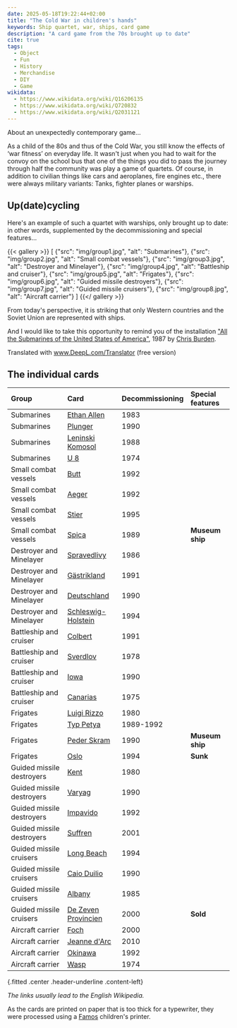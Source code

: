 ```yaml
---
date: 2025-05-18T19:22:44+02:00
title: "The Cold War in children's hands"
keywords: Ship quartet, war, ships, card game
description: "A card game from the 70s brought up to date"
cite: true
tags:
  - Object
  - Fun
  - History
  - Merchandise
  - DIY
  - Game
wikidata:
  - https://www.wikidata.org/wiki/Q16206135
  - https://www.wikidata.org/wiki/Q720832
  - https://www.wikidata.org/wiki/Q2031121
---
```


About an unexpectedly contemporary game...
<!--more-->

As a child of the 80s and thus of the Cold War, you still know the effects of ‘war fitness’ on everyday life. It wasn't just when you had to wait for the convoy on the school bus that one of the things you did to pass the journey through half the community was play a game of quartets. Of course, in addition to civilian things like cars and aeroplanes, fire engines etc., there were always military variants: Tanks, fighter planes or warships.

## Up(date)cycling

Here's an example of such a quartet with warships, only brought up to date: in other words, supplemented by the decommissioning and special features...

{{< gallery >}}
[
  {"src": "img/group1.jpg", "alt": "Submarines"},
  {"src": "img/group2.jpg", "alt": "Small combat vessels"},
  {"src": "img/group3.jpg", "alt": "Destroyer and Minelayer"},
  {"src": "img/group4.jpg", "alt": "Battleship and cruiser"},
  {"src": "img/group5.jpg", "alt": "Frigates"},
  {"src": "img/group6.jpg", "alt": "Guided missile destroyers"},
  {"src": "img/group7.jpg", "alt": "Guided missile cruisers"},
  {"src": "img/group8.jpg", "alt": "Aircraft carrier"}
]
{{</ gallery >}}

From today's perspective, it is striking that only Western countries and the Soviet Union are represented with ships.

And I would like to take this opportunity to remind you of the installation ["All the Submarines of the United States of America"](https://www.sartle.com/artwork/all-the-submarines-of-the-united-states-of-america-chris-burden), 1987 by [Chris Burden](https://en.wikipedia.org/wiki/Chris_Burden).

Translated with www.DeepL.com/Translator (free version)

## The individual cards

| Group | Card | Decommissioning | Special features |
| :---- | :---- | ----- | :---- |
| Submarines | [Ethan Allen](https://en.wikipedia.org/wiki/USS_Ethan_Allen_(SSBN-608)) | 1983 |  |
| Submarines | [Plunger](https://en.wikipedia.org/wiki/USS_Plunger_(SSN-595)) | 1990 |  |
| Submarines | [Leninski Komosol](https://en.wikipedia.org/wiki/Soviet_submarine_K-3_Leninsky_Komsomol) | 1988 |  |
| Submarines | [U 8](https://en.wikipedia.org/wiki/Type_205_submarine) | 1974 |  |
| Small combat vessels | [Butt](https://en.wikipedia.org/wiki/Barbe-class_utility_landing_craft) | 1992 |  |
| Small combat vessels | [Aeger](https://en.wikipedia.org/wiki/HNoMS_%C3%86ger) | 1992 |  |
| Small combat vessels | [Stier](https://www.historisches-marinearchiv.de/projekte/minensucher/ausgabe.php?where_value=831) | 1995 |  |
| Small combat vessels | [Spica](https://en.wikipedia.org/wiki/HSwMS_Spica_(T121)) | 1989 | **Museum ship** |
| Destroyer and Minelayer | [Spravedlivy](https://en.wikipedia.org/wiki/ORP_Warszawa_(1970)) | 1986 |  |
| Destroyer and Minelayer | [Gästrikland](https://en.wikipedia.org/wiki/HSwMS_G%C3%A4strikland_(J22)) | 1991 |  |
| Destroyer and Minelayer | [Deutschland](https://en.wikipedia.org/wiki/German_training_cruiser_Deutschland) | 1990 |  |
| Destroyer and Minelayer | [Schleswig-Holstein](https://en.wikipedia.org/wiki/German_destroyer_Schleswig-Holstein) | 1994 |  |
| Battleship and cruiser | [Colbert](https://en.wikipedia.org/wiki/French_cruiser_Colbert_(C611)) | 1991 |  |
| Battleship and cruiser | [Sverdlov](https://en.wikipedia.org/wiki/Soviet_cruiser_Sverdlov) | 1978 |  |
| Battleship and cruiser | [Iowa](https://en.wikipedia.org/wiki/USS_Iowa_(BB-61)) | 1990 |  |
| Battleship and cruiser | [Canarias](https://en.wikipedia.org/wiki/Spanish_cruiser_Canarias) | 1975 |  |
| Frigates | [Luigi Rizzo](https://en.wikipedia.org/wiki/Italian_frigate_Luigi_Rizzo_(F_596)) | 1980 |  |
| Frigates | [Typ Petya](https://en.wikipedia.org/wiki/Petya-class_frigate) | 1989-1992 |  |
| Frigates | [Peder Skram](https://en.wikipedia.org/wiki/HDMS_Peder_Skram_(F352)) | 1990 | **Museum ship** |
| Frigates | [Oslo](https://en.wikipedia.org/wiki/HNoMS_Oslo_(F300)) | 1994 | **Sunk** |
| Guided missile destroyers | [Kent](https://en.wikipedia.org/wiki/HMS_Kent_(D12)) | 1980 |  |
| Guided missile destroyers | [Varyag](https://en.wikipedia.org/wiki/Soviet_cruiser_Varyag_(1963)) | 1990 |  |
| Guided missile destroyers | [Impavido](https://en.wikipedia.org/wiki/Italian_destroyer_Impavido_(D_570)) | 1992 |  |
| Guided missile destroyers | [Suffren](https://en.wikipedia.org/wiki/French_frigate_Suffren) | 2001 |  |
| Guided missile cruisers | [Long Beach](https://en.wikipedia.org/wiki/USS_Long_Beach_(CGN-9)) | 1994 |  |
| Guided missile cruisers | [Caio Duilio](https://en.wikipedia.org/wiki/Italian_cruiser_Caio_Duilio) | 1990 |  |
| Guided missile cruisers | [Albany](https://en.wikipedia.org/wiki/USS_Albany_(CA-123)) | 1985 |  |
| Guided missile cruisers | [De Zeven Provincien](https://en.wikipedia.org/wiki/HNLMS_De_Zeven_Provinci%C3%ABn_(C802)) | 2000 | **Sold** |
| Aircraft carrier | [Foch](https://en.wikipedia.org/wiki/French_aircraft_carrier_Foch) | 2000 |  |
| Aircraft carrier | [Jeanne d'Arc](https://en.wikipedia.org/wiki/French_cruiser_Jeanne_d%27Arc_(R97)) | 2010 |  |
| Aircraft carrier | [Okinawa](https://en.wikipedia.org/wiki/USS_Okinawa_(LPH-3)) | 1992 |  |
| Aircraft carrier | [Wasp](https://en.wikipedia.org/wiki/USS_Wasp_(CV-18)) | 1974 |  |
{.fitted .center .header-underline .content-left}


*The links usually lead to the English Wikipedia.*

As the cards are printed on paper that is too thick for a typewriter, they were processed using a [Famos](https://de.wikipedia.org/wiki/Famos_(company)) children's printer.
